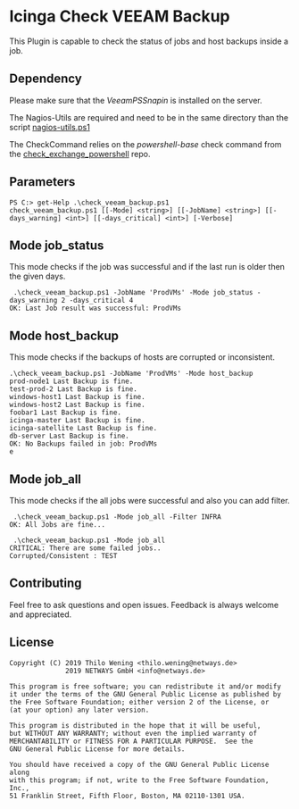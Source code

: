 # Icinga Check VEEAM Backup

This Plugin is capable to check the status of jobs and host backups inside a job.

## Dependency

Please make sure that the *VeeamPSSnapin* is installed on the server.

The Nagios-Utils are required and need to be in the same directory than the script
[nagios-utils.ps1](https://github.com/NETWAYS/check_exchange_powershell/blob/master/nagios-utils.ps1)

The CheckCommand relies on the *powershell-base* check command from the [check_exchange_powershell](https://github.com/NETWAYS/check_exchange_powershell/blob/master/icinga2-commands.conf) repo.

## Parameters

```
PS C:> get-Help .\check_veeam_backup.ps1
check_veeam_backup.ps1 [[-Mode] <string>] [[-JobName] <string>] [[-days_warning] <int>] [[-days_critical] <int>] [-Verbose]
```

## Mode job_status

This mode checks if the job was successful and if the last run is older then the given days.

```
 .\check_veeam_backup.ps1 -JobName 'ProdVMs' -Mode job_status -days_warning 2 -days_critical 4
OK: Last Job result was successful: ProdVMs
```

## Mode host_backup

This mode checks if the backups of hosts are corrupted or inconsistent.

```
.\check_veeam_backup.ps1 -JobName 'ProdVMs' -Mode host_backup
prod-node1 Last Backup is fine.
test-prod-2 Last Backup is fine.
windows-host1 Last Backup is fine.
windows-host2 Last Backup is fine.
foobar1 Last Backup is fine.
icinga-master Last Backup is fine.
icinga-satellite Last Backup is fine.
db-server Last Backup is fine.
OK: No Backups failed in job: ProdVMs
e
```

## Mode job_all

This mode checks if the all jobs were successful and also you can add filter.

```
 .\check_veeam_backup.ps1 -Mode job_all -Filter INFRA
OK: All Jobs are fine...
```
```
 .\check_veeam_backup.ps1 -Mode job_all
CRITICAL: There are some failed jobs..
Corrupted/Consistent : TEST
```

## Contributing

Feel free to ask questions and open issues. Feedback is always welcome and appreciated.

## License

    Copyright (C) 2019 Thilo Wening <thilo.wening@netways.de>
	              2019 NETWAYS GmbH <info@netways.de>

    This program is free software; you can redistribute it and/or modify
    it under the terms of the GNU General Public License as published by
    the Free Software Foundation; either version 2 of the License, or
    (at your option) any later version.

    This program is distributed in the hope that it will be useful,
    but WITHOUT ANY WARRANTY; without even the implied warranty of
    MERCHANTABILITY or FITNESS FOR A PARTICULAR PURPOSE.  See the
    GNU General Public License for more details.

    You should have received a copy of the GNU General Public License along
    with this program; if not, write to the Free Software Foundation, Inc.,
    51 Franklin Street, Fifth Floor, Boston, MA 02110-1301 USA.
